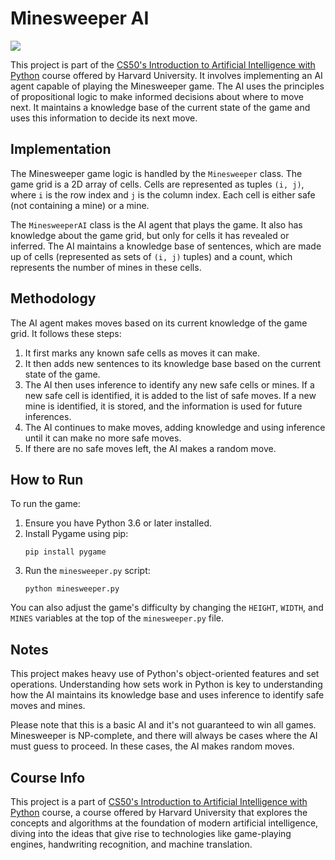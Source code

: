 # Minesweeper AI

<img src="https://i.imgur.com/rDsUAv5.png">

This project is part of the [CS50's Introduction to Artificial Intelligence with Python](https://cs50.harvard.edu/ai/) course offered by Harvard University. It involves implementing an AI agent capable of playing the Minesweeper game. The AI uses the principles of propositional logic to make informed decisions about where to move next. It maintains a knowledge base of the current state of the game and uses this information to decide its next move.

## Implementation

The Minesweeper game logic is handled by the `Minesweeper` class. The game grid is a 2D array of cells. Cells are represented as tuples `(i, j)`, where `i` is the row index and `j` is the column index. Each cell is either safe (not containing a mine) or a mine.

The `MinesweeperAI` class is the AI agent that plays the game. It also has knowledge about the game grid, but only for cells it has revealed or inferred. The AI maintains a knowledge base of sentences, which are made up of cells (represented as sets of `(i, j)` tuples) and a count, which represents the number of mines in these cells.

## Methodology

The AI agent makes moves based on its current knowledge of the game grid. It follows these steps:

1. It first marks any known safe cells as moves it can make.
2. It then adds new sentences to its knowledge base based on the current state of the game.
3. The AI then uses inference to identify any new safe cells or mines. If a new safe cell is identified, it is added to the list of safe moves. If a new mine is identified, it is stored, and the information is used for future inferences.
4. The AI continues to make moves, adding knowledge and using inference until it can make no more safe moves.
5. If there are no safe moves left, the AI makes a random move.

## How to Run

To run the game:

1. Ensure you have Python 3.6 or later installed.
2. Install Pygame using pip:
   ```
   pip install pygame
   ```
3. Run the `minesweeper.py` script:
   ```
   python minesweeper.py
   ```

You can also adjust the game's difficulty by changing the `HEIGHT`, `WIDTH`, and `MINES` variables at the top of the `minesweeper.py` file.

## Notes

This project makes heavy use of Python's object-oriented features and set operations. Understanding how sets work in Python is key to understanding how the AI maintains its knowledge base and uses inference to identify safe moves and mines.

Please note that this is a basic AI and it's not guaranteed to win all games. Minesweeper is NP-complete, and there will always be cases where the AI must guess to proceed. In these cases, the AI makes random moves.

## Course Info

This project is a part of [CS50's Introduction to Artificial Intelligence with Python](https://cs50.harvard.edu/ai/) course, a course offered by Harvard University that explores the concepts and algorithms at the foundation of modern artificial intelligence, diving into the ideas that give rise to technologies like game-playing engines, handwriting recognition, and machine translation.
